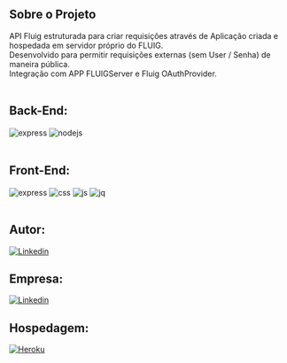 
## Sobre o Projeto
  API Fluig estruturada para criar requisições através de Aplicação criada e hospedada em servidor próprio do FLUIG.<br>
  Desenvolvido para permitir requisições externas (sem User / Senha) de maneira pública.<br>
  Integração com APP FLUIGServer e Fluig OAuthProvider.<br>
  <br>
## Back-End:
<div style="display: inline_block">
  <img align="center" alt="express" src="https://img.shields.io/badge/Express.js-404D59?style=for-the-badge" />
  <img align="center" alt="nodejs" src="https://img.shields.io/badge/Node.js-43853D?style=for-the-badge&logo=node.js&logoColor=white" />
</div><br/>

## Front-End:
<div style="display: inline_block">
  <img align="center" alt="express" src="https://img.shields.io/badge/Express.js-404D59?style=for-the-badge" />
  <img align="center" alt="css" src="https://img.shields.io/badge/CSS3-1572B6?style=for-the-badge&logo=css3&logoColor=white" />
  <img align="center" alt="js" src="https://img.shields.io/badge/JavaScript-F7DF1E?style=for-the-badge&logo=javascript&logoColor=black" />
  <img align="center" alt="jq" src="https://img.shields.io/badge/jQuery-0769AD?style=for-the-badge&logo=jquery&logoColor=white" />
</div><br/>

## Autor:
 [![Linkedin](https://img.shields.io/badge/LinkedIn-0077B5?style=for-the-badge&logo=linkedin&logoColor=white)](https://www.linkedin.com/in/guilherme-santos-beranger-4578a0161/)
 
## Empresa:
 [![Linkedin](https://img.shields.io/badge/LinkedIn-0077B5?style=for-the-badge&logo=linkedin&logoColor=white)](https://www.linkedin.com/company/grupotb/)

## Hospedagem:
 [![Heroku](https://img.shields.io/badge/Heroku-430098?style=for-the-badge&logo=heroku&logoColor=white)](https://produtocad.herokuapp.com/)
